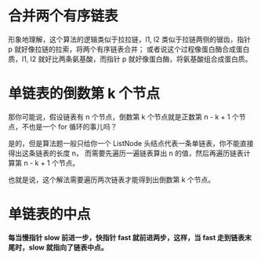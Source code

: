 # 合并两个有序链表
形象地理解，这个算法的逻辑类似于拉拉链，l1, l2 类似于拉链两侧的锯齿，指针 p 就好像拉链的拉索，将两个有序链表合并；
或者说这个过程像蛋白酶合成蛋白质，l1, l2 就好比两条氨基酸，而指针 p 就好像蛋白酶，将氨基酸组合成蛋白质。

# 单链表的倒数第 k 个节点

那你可能说，假设链表有 n 个节点，倒数第 k 个节点就是正数第 n - k + 1 个节点，不也是一个 for 循环的事儿吗？

是的，但是算法题一般只给你一个 ListNode 头结点代表一条单链表，你不能直接得出这条链表的长度 n，
而需要先遍历一遍链表算出 n 的值，然后再遍历链表计算第 n - k + 1 个节点。

也就是说，这个解法需要遍历两次链表才能得到出倒数第 k 个节点。

# 单链表的中点

**每当慢指针 slow 前进一步，快指针 fast 就前进两步，这样，当 fast 走到链表末尾时，slow 就指向了链表中点。**

